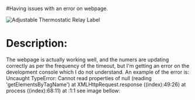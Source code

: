 #Having issues with an error on webpage.


![Adjustable Thermostatic Relay Label](https://github.com/AIoT-Consulting/Adjustable-Thermostatic-Relay/assets/66930234/680eee1f-e142-4e09-94d6-039a458e8070)

# Description:
The webpage is actually working well, and the numers are updating correctly as per the frequency of the timeout, but I'm getting an error on the development console which I do not understand.
An example of the error is: Uncaught TypeError: Cannot read properties of null (reading 'getElementsByTagName') at XMLHttpRequest.response ((index):49:26) at process ((index):68:11) at <anonymous>:1:1
see image bellow:
